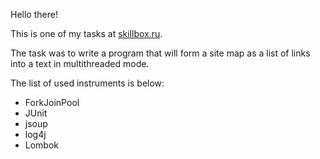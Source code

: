 Hello there!

This is one of my tasks at [skillbox.ru](http://skillbox.ru/). 

The task was to write a program that will form a site map as a list of links into a text in multithreaded mode.

The list of used instruments is below:

- ForkJoinPool
- JUnit
- jsoup
- log4j
- Lombok

